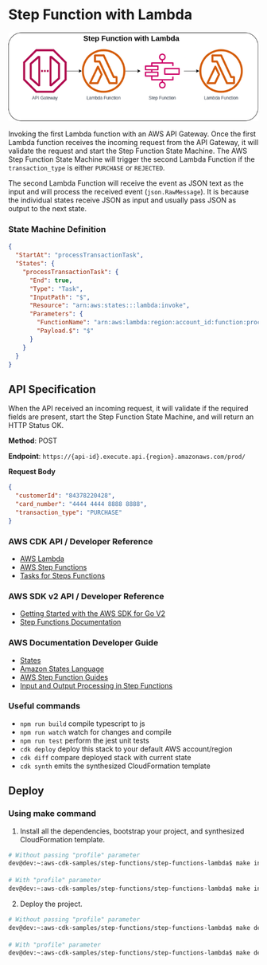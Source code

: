 # Step Function with Lambda

![step-functions-lambda](assets/img/step-functions-lambda.png)

Invoking the first Lambda function with an AWS API Gateway. Once the first Lambda function receives the incoming request from the API Gateway, it will validate the request and start the Step Function State Machine. The AWS Step Function State Machine will trigger the second Lambda Function if the `transaction_type` is either `PURCHASE` or `REJECTED`.

The second Lambda Function will receive the event as JSON text as the input and will process the received event (`json.RawMessage`). It is because the individual states receive JSON as input and usually pass JSON as output to the next state.

### State Machine Definition
```json
{
  "StartAt": "processTransactionTask",
  "States": {
    "processTransactionTask": {
      "End": true,
      "Type": "Task",
      "InputPath": "$",
      "Resource": "arn:aws:states:::lambda:invoke",
      "Parameters": {
        "FunctionName": "arn:aws:lambda:region:account_id:function:processTransaction",
        "Payload.$": "$"
      }
    }
  }
}
```

## API Specification
When the API received an incoming request, it will validate if the required fields are present, start the Step Function State Machine, and will return an HTTP Status OK.

**Method**: POST

**Endpoint**: `https://{api-id}.execute.api.{region}.amazonaws.com/prod/`

**Request Body**
```json
{
  "customerId": "84378220428",
  "card_number": "4444 4444 8888 8888",
  "transaction_type": "PURCHASE"
}
```

### AWS CDK API / Developer Reference
* [AWS Lambda](https://docs.aws.amazon.com/cdk/api/v2/docs/aws-cdk-lib.aws_lambda-readme.html)
* [AWS Step Functions](https://docs.aws.amazon.com/cdk/api/v2/docs/aws-cdk-lib.aws_stepfunctions-readme.html)
* [Tasks for Steps Functions](https://docs.aws.amazon.com/cdk/api/v2/docs/aws-cdk-lib.aws_stepfunctions_tasks-readme.html)

### AWS SDK v2 API / Developer Reference
* [Getting Started with the AWS SDK for Go V2](https://aws.github.io/aws-sdk-go-v2/docs/getting-started/)
* [Step Functions Documentation](https://pkg.go.dev/github.com/aws/aws-sdk-go-v2/service/sfn)

### AWS Documentation Developer Guide
* [States](https://docs.aws.amazon.com/step-functions/latest/dg/concepts-states.html)
* [Amazon States Language](https://states-language.net/spec.html)
* [AWS Step Function Guides](https://www.youtube.com/playlist?list=PL9nWRykSBSFgQrO66TmO1vHFP6yuPF5G-)
* [Input and Output Processing in Step Functions](https://docs.aws.amazon.com/step-functions/latest/dg/concepts-input-output-filtering.html)

### Useful commands

* `npm run build`   compile typescript to js
* `npm run watch`   watch for changes and compile
* `npm run test`    perform the jest unit tests
* `cdk deploy`      deploy this stack to your default AWS account/region
* `cdk diff`        compare deployed stack with current state
* `cdk synth`       emits the synthesized CloudFormation template

## Deploy

### Using make command
1. Install all the dependencies, bootstrap your project, and synthesized CloudFormation template.
  ```bash
  # Without passing "profile" parameter
  dev@dev:~:aws-cdk-samples/step-functions/step-functions-lambda$ make init

  # With "profile" parameter
  dev@dev:~:aws-cdk-samples/step-functions/step-functions-lambda$ make init profile=[profile_name]
  ```

2. Deploy the project.
  ```bash
  # Without passing "profile" parameter
  dev@dev:~:aws-cdk-samples/step-functions/step-functions-lambda$ make deploy

  # With "profile" parameter
  dev@dev:~:aws-cdk-samples/step-functions/step-functions-lambda$ make deploy profile=[profile_name]
  ```